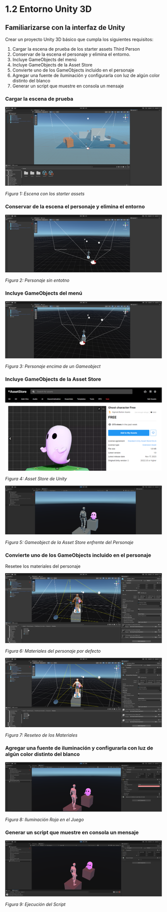 # 1.2 Entorno Unity 3D

## Familiarizarse con la interfaz de Unity

Crear un proyecto Unity 3D básico que cumpla los siguientes requisitos:

1. Cargar la escena de prueba de los starter assets Third Person 
2. Conservar de la escena el personaje y elimina el entorno.
3. Incluye GameObjects del menú
4. Incluye GameObjects de la Asset Store
5. Convierte uno de los GameObjects incluido en el personaje
6. Agregar una fuente de iluminación y configurarla con luz de algún color distinto del blanco
7. Generar un script que muestre en consola un mensaje

### Cargar la escena de prueba

![alt text](/Git_LFS/images/Unity_3D-2.png)

*Figura 1: Escena con los starter assets*

### Conservar de la escena el personaje y elimina el entorno

![alt text](/Git_LFS/images/Unity_3D-3.png)

*Figura 2: Personaje sin entotno*

### Incluye GameObjects del menú

![alt text](/Git_LFS/images/Unity_3D-4.png)

*Figura 3: Personaje encima de un Gameobject*

### Incluye GameObjects de la Asset Store

![alt text](/Git_LFS/images/Unity_3D-5.png)

*Figura 4: Asset Store de Unity*

![alt text](/Git_LFS/images/Unity_3D-6.png)

*Figura 5: Gameobject de la Asset Store enfrente del Personaje*

### Convierte uno de los GameObjects incluido en el personaje

Resetee los materiales del personaje

![alt text](/Git_LFS/images/Unity_3D-7.png)

*Figura 6: Materiales del personaje por defecto*

![alt text](/Git_LFS/images/Unity_3D-8.png)

*Figura 7: Reseteo de los Materiales*

### Agregar una fuente de iluminación y configurarla con luz de algún color distinto del blanco

![alt text](/Git_LFS/images/Unity_3D-9.png)

*Figura 8: Iluminación Roja en el Juego*

### Generar un script que muestre en consola un mensaje

![alt text](/Git_LFS/images/Unity_3D-10.png)

*Figura 9: Ejecución del Script*